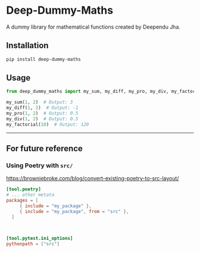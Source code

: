 # Deep-Dummy-Maths

A dummy library for mathematical functions created by Deependu Jha.

## Installation

```bash
pip install deep-dummy-maths
```

## Usage

```python
from deep_dummy_maths import my_sum, my_diff, my_pro, my_div, my_factorial

my_sum(1, 2)  # Output: 3
my_diff(1, 2)  # Output: -1
my_pro(1, 2)  # Output: 0.5
my_div(1, 2)  # Output: 0.5
my_factorial(10)  # Output: 120
```

---

## For future reference

### Using **Poetry** with `src/`

https://browniebroke.com/blog/convert-existing-poetry-to-src-layout/

```toml
[tool.poetry]
# ... other metata
packages = [
     { include = "my_package" },
     { include = "my_package", from = "src" },
  ]



[tool.pytest.ini_options]
pythonpath = ["src"]
```
